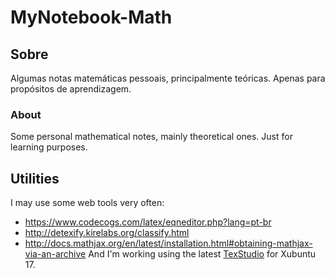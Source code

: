 # MyNotebook-Math
## Sobre
Algumas notas matemáticas pessoais, principalmente teóricas. Apenas para propósitos de aprendizagem.

### About
Some personal mathematical notes, mainly theoretical ones. Just for learning purposes.

## Utilities
I may use some web tools very often:
- https://www.codecogs.com/latex/eqneditor.php?lang=pt-br
- http://detexify.kirelabs.org/classify.html
- http://docs.mathjax.org/en/latest/installation.html#obtaining-mathjax-via-an-archive
And I'm working using the latest [TexStudio](http://www.texstudio.org/)
for Xubuntu 17.
